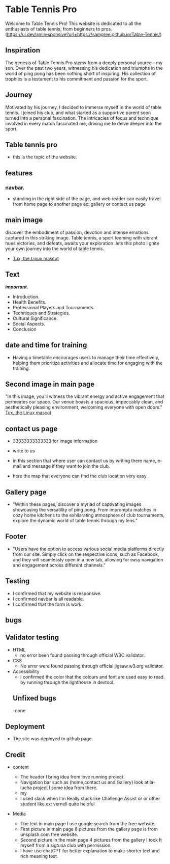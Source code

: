 
# Table Tennis Pro
Welcome to Table Tennis Pro! This website is dedicated to all the enthusiasts of table tennis, from beginners to pros.
(https://ui.dev/amiresponsive?url=https://samgree.github.io/Table-Tennis/)

## Inspiration
The genesis of Table Tennis Pro stems from a deeply personal source - my son. Over the past two years, witnessing his dedication and triumphs in the world of ping pong has been nothing short of inspiring. His collection of trophies is a testament to his commitment and passion for the sport.

## Journey
Motivated by his journey, I decided to immerse myself in the world of table tennis. I joined his club, and what started as a supportive parent soon turned into a personal fascination. The intricacies of focus and technique involved in every match fascinated me, driving me to delve deeper into the sport.

## Table tennis pro
* this is the topic of the website.

## features
### navbar.
* standing in the right side of the page, and web reader can easily travel from home page to another page ex: gallery or contact us page

## main image
discover the embodiment of passion, devotion and intense emotions captured in this striking image. Table tennis, a sport teeming with vibrant hues victories, and defeats, awaits your exploration .lets this photo i gnite your own journey into the world of table tennis.
- [Tux, the Linux mascot](/assets/images/cover.amotion.img.jpg)

## Text
***important***.
- Introduction.
- Health Benefits.
- Professional Players and Tournaments.
- Techniques and Strategies.
- Cultural Significance.
- Social Aspects.
- Conclusion

## date and time for training
* Having a timetable encourages users to manage their time effectively, helping them prioritize activities and allocate time for engaging with the training.

## Second image in main page

 "In this image, you'll witness the vibrant energy and active engagement that permeates our space. Our venue boasts a spacious, impeccably clean, and aesthetically pleasing environment, welcoming everyone with open doors."
  [Tux, the Linux mascot](/assets/images/training-time.jpg)

## contact us page
 - 33333333333333  for image information

- write to us 

- in this section that where user can contact us by writing there name, e-mail and message if they want to join the club.
- here the map that everyone can find the club location very easy.

## Gallery page

- "Within these pages, discover a myriad of captivating images showcasing the versatility of ping pong. From impromptu matches in cozy home kitchens to the exhilarating atmosphere of club tournaments, explore the dynamic world of table tennis through my lens."

## Footer
- "Users have the option to access various social media platforms directly from our site. Simply click on the respective icons, such as Facebook, and they will seamlessly open in a new tab, allowing for easy navigation and engagement across different channels."

## Testing 
- I confirmed that my website is responsive.
- I confirmed navbar is all readable.
- I confirmed that the form is work. 
## bugs

## Validator testing
- HTML
    - no error been found passing through official W3C validator. 
- CSS     
    - No error were found passing through official jigsaw.w3.org
 validator.
 - Accessibility
    - I confirmed the color that the colours and font are used easy to read. by running through the lighthouse in devtool. 
    ## Unfixed bugs
    -none
## Deployment
- The site was deployed to github page
## Credit
- content
   - The header I bring idea from love running project.
   - Navigation bar such as (home,contact us and Gallery) look at la-lucha project I some idea from there.
   - my
   - I used slack when I'm Really stuck like Challenge Assist or or other student like ex: vernell quite helpful
- Media
   
   - The text in main page I use google search from the free website.
   - First picture in main page 8 pictures from the gallery page is from unsplash.com free website.
   - Second picture in the main page 4 pictures from the gallery I took It myself from a sigtuna club with permission.
   - I have use chatGPT for better explanation to make shorter text and rich meaning text.











































